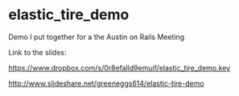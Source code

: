 elastic_tire_demo
=================

Demo I put together for a the Austin on Rails Meeting


Link to the slides:

https://www.dropbox.com/s/0r8efalld9emuif/elastic_tire_demo.key

http://www.slideshare.net/greeneggs614/elastic-tire-demo
